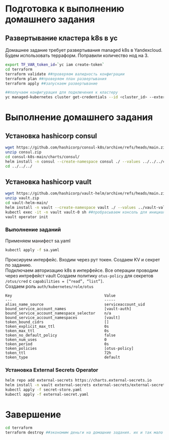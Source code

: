 # Подготовка к выполнению домашнего задания
## Развертывание кластера k8s в yc 
Домашнее задание требует развертывания managed k8s в Yandexcloud. Будем использовать терраформ. Поправили количество нод на 3.

```bash
export TF_VAR_token_id=`yc iam create-token`
cd terraform
terraform validate ##проверяем валидность конфиграции
terraform plan ##проверяем план развертывания
terraform apply ##запускаем развертывание

##получаем конфигурация для подключения к кластеру 
yc managed-kubernetes cluster get-credentials --id <cluster_id> --external --kubeconfig <path_to_kube_config> --context-name yandex
```

# Выполнение домашнего задания 
## Установка hashicorp consul
```bash
wget https://github.com/hashicorp/consul-k8s/archive/refs/heads/main.zip -O consul.zip
unzip consul.zip
cd consul-k8s-main/charts/consul/
helm install -n consul --create-namespace consul ./ --values ../../../consul-values.yaml 
cd ../../../
```
## Установка hashicorp vault
```bash
wget https://github.com/hashicorp/vault-helm/archive/refs/heads/main.zip -O vault.zip
unzip vault.zip
cd vault-helm-main/
helm install -n vault --create-namespace vault ./ --values ../vault-values.yaml 
kubectl exec -it -n vault vault-0 sh ##пробрасываем консоль для инициализации vault
vault operator init
```
### Выполнение заданий
Применяем манифест sa.yaml
```bash
kubectl apply -f sa.yaml
```
Проксируем интерфейс. Входим через рут токен. Создаем KV и секрет по заданию.  
Подключаем авторизацию k8s в интерфейсе. Все операции проводим через интрефейст vault
Создаем политику ```otus-policy``` для секретов ```/otus/cred``` с ```capabilities = [“read”, “list”]```.  
Создаем роль ```auth/kubernetes/role/otus```
```
Key                                         Value
---                                         -----
alias_name_source                           serviceaccount_uid
bound_service_account_names                 [vault-auth]
bound_service_account_namespace_selector    n/a
bound_service_account_namespaces            [vault]
token_bound_cidrs                           []
token_explicit_max_ttl                      0s
token_max_ttl                               0s
token_no_default_policy                     false
token_num_uses                              0
token_period                                0s
token_policies                              [otus-policy]
token_ttl                                   72h
token_type                                  default
```
### Установка External Secrets Operator
```bash
helm repo add external-secrets https://charts.external-secrets.io
helm install -n vault external-secrets external-secrets/external-secrets
kubectl apply -f secret-store.yaml 
kubectl apply -f external-secret.yaml
```


# Завершение

```bash
cd terraform
terraform destroy ##экономим деньги на домашние задания. их и так мало
```